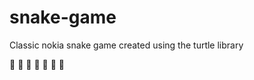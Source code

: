 # snake-game
Classic nokia snake game created using the turtle library

:snake: :snake: :snake: :snake: :snake: :snake: :snake:
